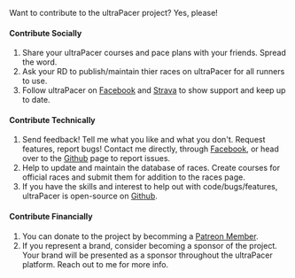 Want to contribute to the ultraPacer project? Yes, please!

#### Contribute Socially
1. Share your ultraPacer courses and pace plans with your friends. Spread the
  word.
2. Ask your RD to publish/maintain thier races on ultraPacer for all runners to
  use.
3. Follow ultraPacer on [Facebook](https://www.facebook.com/ultrapacer) and
  [Strava](https://www.strava.com/clubs/ultrapacer)
  to show support and keep up to date.

#### Contribute Technically
1. Send feedback! Tell me what you like and what you don't. Request features,
  report bugs! Contact me directly, through
  [Facebook](https://www.facebook.com/ultrapacer), or head over to the
  [Github](https://github.com/amokrunner/ultrapacer/issues) page
  to report issues.
2. Help to update and maintain the database of races. Create courses for
  official races and submit them for addition to the races page.
3. If you have the skills and interest to help out with code/bugs/features,
  ultraPacer is open-source on
  [Github](https://github.com/amokrunner/ultrapacer).

#### Contribute Financially
1. You can donate to the project by becomming a
  [Patreon Member](https://www.patreon.com/ultrapacer).
2. If you represent a brand, consider becoming a sponsor of the project.
  Your brand will be presented as a sponsor throughout the ultraPacer
  platform. Reach out to me for more info.
